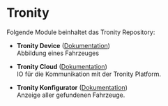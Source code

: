 # Tronity

Folgende Module beinhaltet das Tronity Repository:

- __Tronity Device__ ([Dokumentation](TronityDevice))  
	Abbildung eines Fahrzeuges

- __Tronity Cloud__ ([Dokumentation](TronityCloud))  
	IO für die Kommunikation mit der Tronity Platform.

- __Tronity Konfigurator__ ([Dokumentation](TronityConfigurator))  
	Anzeige aller gefundenen Fahrzeuge.